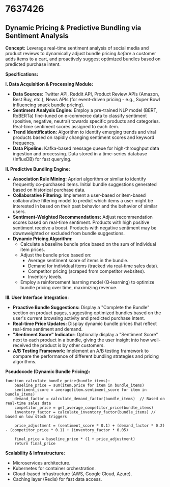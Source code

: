 # 7637426

## Dynamic Pricing & Predictive Bundling via Sentiment Analysis

**Concept:** Leverage real-time sentiment analysis of social media and product reviews to dynamically adjust bundle pricing *before* a customer adds items to a cart, and proactively suggest optimized bundles based on predicted purchase intent.

**Specifications:**

**I. Data Acquisition & Processing Module:**

*   **Data Sources:** Twitter API, Reddit API, Product Review APIs (Amazon, Best Buy, etc.), News APIs (for event-driven pricing - e.g., Super Bowl influencing snack bundle pricing).
*   **Sentiment Analysis Engine:** Employ a pre-trained NLP model (BERT, RoBERTa) fine-tuned on e-commerce data to classify sentiment (positive, negative, neutral) towards specific products and categories.  Real-time sentiment scores assigned to each item.
*   **Trend Identification:** Algorithm to identify emerging trends and viral products based on rapidly changing sentiment scores and keyword frequency.
*   **Data Pipeline:** Kafka-based message queue for high-throughput data ingestion and processing.  Data stored in a time-series database (InfluxDB) for fast querying.

**II. Predictive Bundling Engine:**

*   **Association Rule Mining:** Apriori algorithm or similar to identify frequently co-purchased items. Initial bundle suggestions generated based on historical purchase data.
*   **Collaborative Filtering:** Implement a user-based or item-based collaborative filtering model to predict which items a user might be interested in based on their past behavior and the behavior of similar users.
*   **Sentiment-Weighted Recommendations:** Adjust recommendation scores based on real-time sentiment. Products with high positive sentiment receive a boost.  Products with negative sentiment may be downweighted or excluded from bundle suggestions.
*   **Dynamic Pricing Algorithm:**
    *   Calculate a baseline bundle price based on the sum of individual item prices.
    *   Adjust the bundle price based on:
        *   Average sentiment score of items in the bundle.
        *   Demand for individual items (tracked via real-time sales data).
        *   Competitor pricing (scraped from competitor websites).
        *   Inventory levels.
    *   Employ a reinforcement learning model (Q-learning) to optimize bundle pricing over time, maximizing revenue.

**III. User Interface Integration:**

*   **Proactive Bundle Suggestions:** Display a "Complete the Bundle" section on product pages, suggesting optimized bundles based on the user's current browsing activity and predicted purchase intent.
*   **Real-time Price Updates:**  Display dynamic bundle prices that reflect real-time sentiment and demand.
*   **"Sentiment Score" Indicator:** Optionally display a "Sentiment Score" next to each product in a bundle, giving the user insight into how well-received the product is by other customers.
*   **A/B Testing Framework:** Implement an A/B testing framework to compare the performance of different bundling strategies and pricing algorithms.

**Pseudocode (Dynamic Bundle Pricing):**

```
function calculate_bundle_price(bundle_items):
    baseline_price = sum(item.price for item in bundle_items)
    sentiment_score = average(item.sentiment_score for item in bundle_items)
    demand_factor = calculate_demand_factor(bundle_items)  // Based on real-time sales data
    competitor_price = get_average_competitor_price(bundle_items)
    inventory_factor = calculate_inventory_factor(bundle_items) // based on low stock triggers

    price_adjustment = (sentiment_score * 0.1) + (demand_factor * 0.2) - (competitor_price * 0.1) + (inventory_factor * 0.05)

    final_price = baseline_price * (1 + price_adjustment)
    return final_price
```

**Scalability & Infrastructure:**

*   Microservices architecture.
*   Kubernetes for container orchestration.
*   Cloud-based infrastructure (AWS, Google Cloud, Azure).
*   Caching layer (Redis) for fast data access.